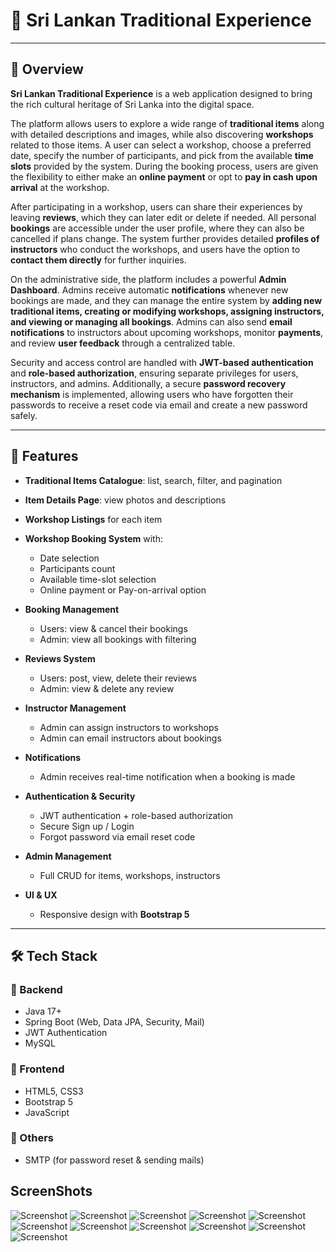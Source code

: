 # 🌸 Sri Lankan Traditional Experience  

---

## 📖 Overview  

**Sri Lankan Traditional Experience** is a web application designed to bring the rich cultural heritage of Sri Lanka into the digital space.  

The platform allows users to explore a wide range of **traditional items** along with detailed descriptions and images, while also discovering **workshops** related to those items. A user can select a workshop, choose a preferred date, specify the number of participants, and pick from the available **time slots** provided by the system. During the booking process, users are given the flexibility to either make an **online payment** or opt to **pay in cash upon arrival** at the workshop.  

After participating in a workshop, users can share their experiences by leaving **reviews**, which they can later edit or delete if needed. All personal **bookings** are accessible under the user profile, where they can also be cancelled if plans change. The system further provides detailed **profiles of instructors** who conduct the workshops, and users have the option to **contact them directly** for further inquiries.  

On the administrative side, the platform includes a powerful **Admin Dashboard**. Admins receive automatic **notifications** whenever new bookings are made, and they can manage the entire system by **adding new traditional items, creating or modifying workshops, assigning instructors, and viewing or managing all bookings**. Admins can also send **email notifications** to instructors about upcoming workshops, monitor **payments**, and review **user feedback** through a centralized table.  

Security and access control are handled with **JWT-based authentication** and **role-based authorization**, ensuring separate privileges for users, instructors, and admins. Additionally, a secure **password recovery mechanism** is implemented, allowing users who have forgotten their passwords to receive a reset code via email and create a new password safely.  

---

## 🚀 Features  

- **Traditional Items Catalogue**: list, search, filter, and pagination  
- **Item Details Page**: view photos and descriptions  
- **Workshop Listings** for each item  
- **Workshop Booking System** with:  
  - Date selection  
  - Participants count  
  - Available time-slot selection  
  - Online payment or Pay-on-arrival option  

- **Booking Management**  
  - Users: view & cancel their bookings  
  - Admin: view all bookings with filtering  

- **Reviews System**  
  - Users: post, view, delete their reviews  
  - Admin: view & delete any review  

- **Instructor Management**  
  - Admin can assign instructors to workshops  
  - Admin can email instructors about bookings  

- **Notifications**  
  - Admin receives real-time notification when a booking is made  

- **Authentication & Security**  
  - JWT authentication + role-based authorization  
  - Secure Sign up / Login  
  - Forgot password via email reset code  

- **Admin Management**  
  - Full CRUD for items, workshops, instructors  

- **UI & UX**  
  - Responsive design with **Bootstrap 5**  

---

## 🛠 Tech Stack  

### 🔹 Backend  
- Java 17+  
- Spring Boot (Web, Data JPA, Security, Mail)  
- JWT Authentication  
- MySQL  

### 🔹 Frontend  
- HTML5, CSS3  
- Bootstrap 5  
- JavaScript  

### 🔹 Others  
- SMTP (for password reset & sending mails)

## ScreenShots   

![Screenshot](./FontEnd/assets/screenshots/Screenshot%20(589).png)
![Screenshot](./FontEnd/assets/screenshots/Screenshot%20(590).png)
![Screenshot](./FontEnd/assets/screenshots/Screenshot%20(591).png)
![Screenshot](./FontEnd/assets/screenshots/Screenshot%20(592).png)
![Screenshot](./FontEnd/assets/screenshots/Screenshot%20(593).png)
![Screenshot](./FontEnd/assets/screenshots/Screenshot%20(594).png)
![Screenshot](./FontEnd/assets/screenshots/Screenshot%20(595).png)
![Screenshot](./FontEnd/assets/screenshots/Screenshot%20(596).png)
![Screenshot](./FontEnd/assets/screenshots/Screenshot%20(597).png)
![Screenshot](./FontEnd/assets/screenshots/Screenshot%20(598).png)
![Screenshot](./FontEnd/assets/screenshots/Screenshot%20(599).png)

 
